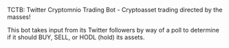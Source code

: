 TCTB: Twitter Cryptomnio Trading Bot - Cryptoasset trading directed by the masses!

This bot takes input from its Twitter followers by way of a poll to determine if it should BUY, SELL, or HODL (hold) its assets.
